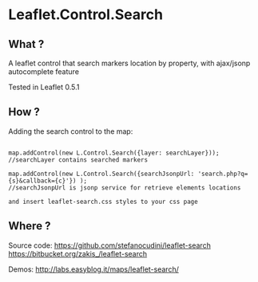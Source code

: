Leaflet.Control.Search
============

What ?
------

A leaflet control that search markers location by property, with ajax/jsonp autocomplete feature

Tested in Leaflet 0.5.1


How ?
------

Adding the search control to the map:

```

map.addControl(new L.Control.Search({layer: searchLayer}));
//searchLayer contains searched markers

map.addControl(new L.Control.Search({searchJsonpUrl: 'search.php?q={s}&callback={c}'}) );
//searchJsonpUrl is jsonp service for retrieve elements locations

and insert leaflet-search.css styles to your css page

```

Where ?
------

Source code:
	https://github.com/stefanocudini/leaflet-search
	https://bitbucket.org/zakis_/leaflet-search

Demos:
	http://labs.easyblog.it/maps/leaflet-search/

